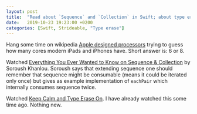 ```yaml
---
layout: post
title:  "Read about `Sequence` and `Collection` in Swift; about type erase"
date:   2019-10-23 19:23:00 +0200
categories: [Swift, Strideable, "Type erase"]
---
```

Hang some time on wikipedia [Apple designed processors](https://en.wikipedia.org/wiki/Apple-designed_processors) trying to guess how many cores modern iPads and iPhones have. Short answer is: 6 or 8.

Watched [Everything You Ever Wanted to Know on Sequence & Collection](https://academy.realm.io/posts/try-swift-soroush-khanlou-sequence-collection/) by Soroush Khanlou. Soroush says that extending sequence one should remember that sequence might be consumable (means it could be iterated only once) but gives as example implementation of `eachPair` which internally consumes sequence twice.

Watched [Keep Calm and Type Erase On](https://academy.realm.io/posts/tryswift-gwendolyn-weston-type-erasure/). I have already watched this some time ago. Nothing new.
